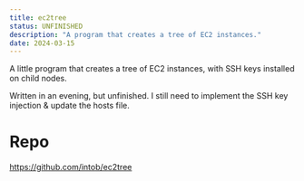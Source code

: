 ```yaml
---
title: ec2tree
status: UNFINISHED
description: "A program that creates a tree of EC2 instances."
date: 2024-03-15
---
```

A little program that creates a tree of EC2 instances, with SSH keys installed on child nodes.

Written in an evening, but unfinished. I still need to implement the SSH key injection & update the hosts file.

# Repo
https://github.com/intob/ec2tree